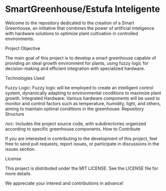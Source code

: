 # SmartGreenhouse/Estufa Inteligente

Welcome to the repository dedicated to the creation of a Smart Greenhouse, an initiative that combines the power of artificial inteligence with hardware solutions to optimize plant cultivation in controlled environments.

Project Objective

The main goal of this project is to develop a smart greenhouse capable of providing an ideal growth environment for plants, using fuzzy logic for decision-making and efficient integration with specialized hardware.

Technologies Used

Fuzzy Logic: Fuzzy logic will be employed to create an intelligent control system, dynamically adapting to environmental conditions to maximize plant growth.
Integrated Hardware: Various hardware components will be used to monitor and control factors such as temperature, humidity, light, and others, aiming to maintain optimal conditions in the greenhouse.
Repository Structure

/src: Includes the project source code, with subdirectories organized according to specific greenhouse components.
How to Contribute

If you are interested in contributing to the development of this project, feel free to send pull requests, report issues, or participate in discussions in the issues section.

License

This project is distributed under the MIT LICENSE. See the LICENSE file for more details.

We appreciate your interest and contributions in advance!
